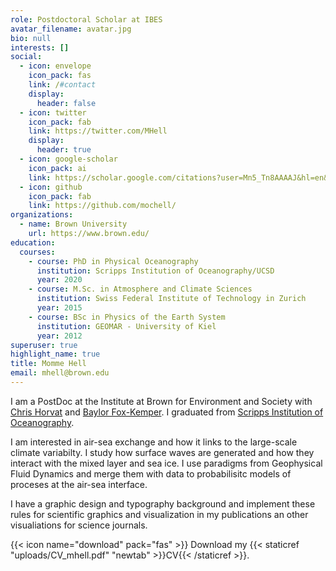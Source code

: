 ```yaml
---
role: Postdoctoral Scholar at IBES
avatar_filename: avatar.jpg
bio: null
interests: []
social:
  - icon: envelope
    icon_pack: fas
    link: /#contact
    display:
      header: false
  - icon: twitter
    icon_pack: fab
    link: https://twitter.com/MHell
    display:
      header: true
  - icon: google-scholar
    icon_pack: ai
    link: https://scholar.google.com/citations?user=Mn5_Tn8AAAAJ&hl=en&oi=ao
  - icon: github
    icon_pack: fab
    link: https://github.com/mochell/
organizations:
  - name: Brown University
    url: https://www.brown.edu/
education:
  courses:
    - course: PhD in Physical Oceanography
      institution: Scripps Institution of Oceanography/UCSD
      year: 2020
    - course: M.Sc. in Atmosphere and Climate Sciences
      institution: Swiss Federal Institute of Technology in Zurich
      year: 2015
    - course: BSc in Physics of the Earth System
      institution: GEOMAR - University of Kiel
      year: 2012
superuser: true
highlight_name: true
title: Momme Hell
email: mhell@brown.edu
---
```

I am a PostDoc at the Institute at Brown for Environment and Society with [Chris Horvat](http://www.chrv.at) and [Baylor Fox-Kemper](http://www.geo.brown.edu/research/Fox-Kemper/). I graduated from [Scripps Institution of Oceanography](https://scripps.ucsd.edu).

I am interested in air-sea exchange and how it links to the large-scale climate variabilty. I study how surface waves are generated and how they interact with the mixed layer and sea ice. I use paradigms from Geophysical Fluid Dynamics and merge them with data to probabilisitc models of proceses at the air-sea interface.

I have a graphic design and typography background and implement these rules for scientific graphics and visualization in my publications an other visualiations for science journals.

{{< icon name="download" pack="fas" >}} Download my {{< staticref "uploads/CV_mhell.pdf" "newtab" >}}CV{{< /staticref >}}.